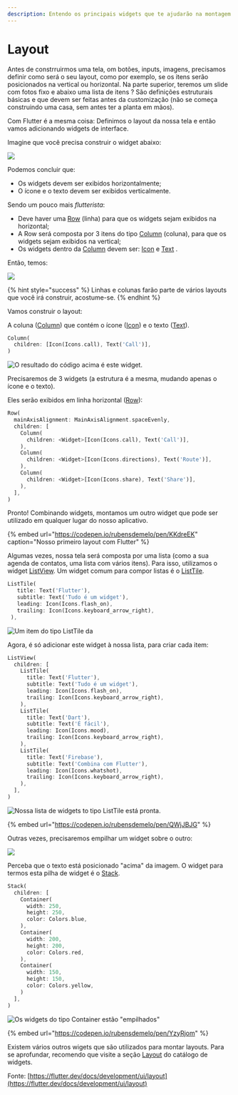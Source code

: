 ```yaml
---
description: Entendo os principais widgets que te ajudarão na montagem da sua interface.
---
```


# Layout

Antes de constrruirmos uma tela, om botões, inputs, imagens, precisamos definir como será o seu layout, como por exemplo, se os itens serão posicionados na vertical ou horizontal. Na parte superior, teremos um slide com fotos fixo e abaixo uma lista de itens ? São definições estruturais básicas e que devem ser feitas antes da customização \(não se começa construindo uma casa, sem antes ter a planta em mãos\).

Com Flutter é a mesma coisa: Definimos o layout da nossa tela e então vamos adicionando widgets de interface.

Imagine que você precisa construir o widget abaixo:

![](../.gitbook/assets/flutter-layout.png)

Podemos concluir que:

* Os widgets devem ser exibidos horizontalmente;
* O ícone e o texto devem ser exibidos verticalmente.

Sendo um pouco mais _flutterista_: 

* Deve haver uma [Row](https://api.flutter.dev/flutter/widgets/Row-class.html) \(linha\) para que os widgets sejam exibidos na horizontal;
* A Row será composta por 3 itens do tipo [Column](https://api.flutter.dev/flutter/widgets/Column-class.html) \(coluna\), para que os widgets sejam exibidos na vertical;
* Os widgets dentro da [Column](https://api.flutter.dev/flutter/widgets/Column-class.html) devem ser: [Icon](https://api.flutter.dev/flutter/widgets/Icon-class.html) e [Text](https://api.flutter.dev/flutter/widgets/Text-class.html) . 

Então, temos: 

![](../.gitbook/assets/flutter-layout-2.png)

{% hint style="success" %}
Linhas e colunas farão parte de vários layouts que você irá construir, acostume-se. 
{% endhint %}

Vamos construir o layout:

A coluna \([Column](https://api.flutter.dev/flutter/widgets/Column-class.html)\) que contém o ícone \([Icon](https://api.flutter.dev/flutter/widgets/Icon-class.html)\) e o texto \([Text](https://api.flutter.dev/flutter/dart-html/Text-class.html)\). 

```dart
Column(
  children: [Icon(Icons.call), Text('Call')],
)
```

![O resultado do c&#xF3;digo acima &#xE9; este widget.](../.gitbook/assets/screen-shot-2020-05-18-at-19.43.36.png)

Precisaremos de 3 widgets \(a estrutura é a mesma, mudando apenas o ícone e o texto\).

Eles serão exibidos em linha horizontal \([Row](https://api.flutter.dev/flutter/widgets/Row-class.html)\):

```dart
Row(
  mainAxisAlignment: MainAxisAlignment.spaceEvenly,
  children: [
    Column(
      children: <Widget>[Icon(Icons.call), Text('Call')],
    ),
    Column(
      children: <Widget>[Icon(Icons.directions), Text('Route')],
    ),
    Column(
      children: <Widget>[Icon(Icons.share), Text('Share')],
    ),
  ],
)
```

Pronto! Combinando widgets, montamos um outro widget que pode ser utilizado em qualquer lugar do nosso aplicativo.

{% embed url="https://codepen.io/rubensdemelo/pen/KKdreEK" caption="Nosso primeiro layout com Flutter" %}

Algumas vezes, nossa tela será composta por uma lista \(como a sua agenda de contatos, uma lista com vários itens\). Para isso, utilizamos o widget [ListView](https://api.flutter.dev/flutter/widgets/ListView-class.html). Um widget comum para compor listas é o [ListTile](https://api.flutter.dev/flutter/material/ListTile-class.html).

```dart
ListTile(
   title: Text('Flutter'),
   subtitle: Text('Tudo é um widget'),
   leading: Icon(Icons.flash_on),
   trailing: Icon(Icons.keyboard_arrow_right),
 ),
```

![Um item do tipo ListTile da ](../.gitbook/assets/listtile.png)

Agora, é só adicionar este widget à nossa lista, para criar cada item:

```dart
ListView(
  children: [
    ListTile(
      title: Text('Flutter'),
      subtitle: Text('Tudo é um widget'),
      leading: Icon(Icons.flash_on),
      trailing: Icon(Icons.keyboard_arrow_right),
    ),
    ListTile(
      title: Text('Dart'),
      subtitle: Text('É fácil'),
      leading: Icon(Icons.mood),
      trailing: Icon(Icons.keyboard_arrow_right),
    ),
    ListTile(
      title: Text('Firebase'),
      subtitle: Text('Combina com Flutter'),
      leading: Icon(Icons.whatshot),
      trailing: Icon(Icons.keyboard_arrow_right),
    ),
  ],
)
```

![Nossa lista de widgets to tipo ListTile est&#xE1; pronta.](../.gitbook/assets/listview.png)

{% embed url="https://codepen.io/rubensdemelo/pen/QWjJBJG" %}

Outras vezes, precisaremos empilhar um widget sobre o outro:

![](../.gitbook/assets/flutter-layout-3.png)

Perceba que o texto está posicionado "acima" da imagem. O widget para termos esta pilha de widget é o [Stack](https://api.flutter.dev/flutter/widgets/Stack-class.htmlhttps://api.flutter.dev/flutter/widgets/Stack-class.html).

```dart
Stack(
  children: [
    Container(
      width: 250,
      height: 250,
      color: Colors.blue,
    ),
    Container(
      width: 200,
      height: 200,
      color: Colors.red,
    ),
    Container(
      width: 150,
      height: 150,
      color: Colors.yellow,
    )
  ],
)
```

![Os widgets do tipo Container est&#xE3;o &quot;empilhados&quot;](../.gitbook/assets/stack.png)

{% embed url="https://codepen.io/rubensdemelo/pen/YzyRjom" %}

Existem vários outros wigets que são utilizados para montar layouts. Para se aprofundar, recomendo que visite a seção [Layout](https://flutter.dev/docs/development/ui/widgets/layout) do catálogo de widgets.

Fonte: [https://flutter.dev/docs/development/ui/layout](https://flutter.dev/docs/development/ui/layout)

